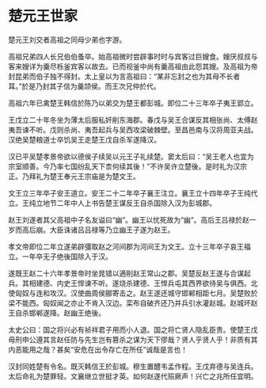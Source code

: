# 楚元王世家

楚元王刘交者高祖之同母少弟也字游。

高祖兄弟四人长兄伯伯蚤卒。始高祖微时尝辟事时时与宾客过巨嫂食。嫂厌叔叔与客来嫂详为羹尽栎釜宾客以故去。已而视釜中尚有羹高祖由此怨其嫂。及高祖为帝封昆弟而伯子独不得封。太上皇以为言高祖曰：“某非忘封之也为其母不长者耳。”於是乃封其子信为羹颉侯。而王次兄仲於代。

高祖六年已禽楚王韩信於陈乃以弟交为楚王都彭城。即位二十三年卒子夷王郢立。

王戊立二十年冬坐为薄太后服私奸削东海郡。春戊与吴王合谋反其相张尚、太傅赵夷吾谏不听。戊则杀尚、夷吾起兵与吴西攻梁破棘壁。至昌邑南与汉将周亚夫战。汉绝吴楚粮道士卒饥吴王走楚王戊自杀军遂降汉。

汉已平吴楚孝景帝欲以德侯子续吴以元王子礼续楚。窦太后曰：“吴王老人也宜为宗室顺善。今乃率七国纷乱天下柰何续其後！”不许吴许立楚後。是时礼为汉宗正。乃拜礼为楚王奉元王宗庙是为楚文王。

文王立三年卒子安王道立。安王二十二年卒子襄王注立。襄王立十四年卒子王纯代立。王纯立地节二年中人上书告楚王谋反王自杀国除入汉为彭城郡。

赵王刘遂者其父高祖中子名友谥曰“幽”。幽王以忧死故为“幽”。高后王吕禄於赵一岁而高后崩。大臣诛诸吕吕禄等乃立幽王子遂为赵王。

孝文帝即位二年立遂弟辟彊取赵之河间郡为河间王为文王。立十三年卒子哀王福立。一年卒无子绝後国除入于汉。

遂既王赵二十六年孝景帝时坐晁错以適削赵王常山之郡。吴楚反赵王遂与合谋起兵。其相建德、内史王悍谏不听。遂烧杀建德、王悍兵屯其西界欲待吴与俱西。北使匈奴与连和攻汉。汉使曲周侯郦寄击之。赵王遂还城守邯郸相距七月。吴楚败於梁不能西。匈奴闻之亦止不肯入汉边。栾布自破齐还乃并兵引水灌赵城。赵城坏赵王自杀邯郸遂降。赵幽王绝後。

太史公曰：国之将兴必有祯祥君子用而小人退。国之将亡贤人隐乱臣贵。使楚王戊毋刑申公遵其言赵任防与先生岂有篡杀之谋为天下僇哉？贤人乎贤人乎！非质有其内恶能用之哉？甚矣“安危在出令存亡在所任”诚哉是言也！

汉封同姓楚有令名。既灭韩信王於彭城。穆生置醴韦孟作程。王戊弃德与吴连兵。太后命礼为楚罪轻。文襄继立世挺才英。如何赵遂代殒厥声！兴亡之兆所任宜明。

